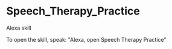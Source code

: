# Speech_Therapy_Practice
Alexa skill

To open the skill, speak: "Alexa, open Speech Therapy Practice"
